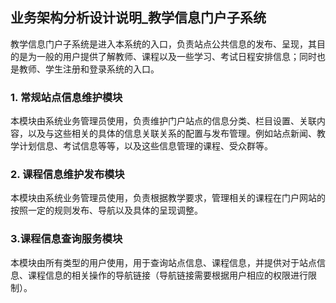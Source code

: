 ## 业务架构分析设计说明_教学信息门户子系统

教学信息门户子系统是进入本系统的入口，负责站点公共信息的发布、呈现，其目的是为一般的用户提供了解教师、课程以及一些学习、考试日程安排信息；同时也是教师、学生注册和登录系统的入口。

### 1. 常规站点信息维护模块

本模块由系统业务管理员使用，负责维护门户站点的信息分类、栏目设置、关联内容，以及与这些相关的具体的信息关联关系的配置与发布管理。例如站点新闻、教学计划信息、考试信息等等，以及这些信息管理的课程、受众群等。
### 2. 课程信息维护发布模块
本模块由系统业务管理员使用，负责根据教学要求，管理相关的课程在门户网站的按照一定的规则发布、导航以及具体的呈现调整。

### 3.课程信息查询服务模块
本模块由所有类型的用户使用，用于查询站点信息、课程信息，并提供对于站点信息、课程信息的相关操作的导航链接（导航链接需要根据用户相应的权限进行限制）。





